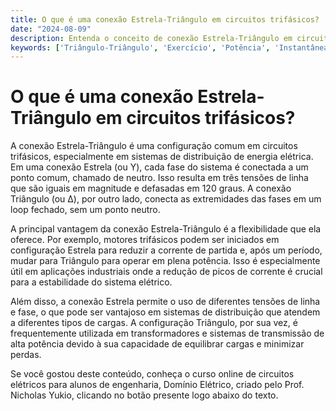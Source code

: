 ```yaml
---
title: O que é uma conexão Estrela-Triângulo em circuitos trifásicos?
date: "2024-08-09"
description: Entenda o conceito de conexão Estrela-Triângulo em circuitos trifásicos e sua importância na engenharia elétrica.
keywords: ['Triângulo-Triângulo', 'Exercício', 'Potência', 'Instantânea', 'Resolvido', 'Fator', 'Estrela-Triângulo']
---
```


# O que é uma conexão Estrela-Triângulo em circuitos trifásicos?

A conexão Estrela-Triângulo é uma configuração comum em circuitos trifásicos, especialmente em sistemas de distribuição de energia elétrica. Em uma conexão Estrela (ou Y), cada fase do sistema é conectada a um ponto comum, chamado de neutro. Isso resulta em três tensões de linha que são iguais em magnitude e defasadas em 120 graus. A conexão Triângulo (ou Δ), por outro lado, conecta as extremidades das fases em um loop fechado, sem um ponto neutro.

A principal vantagem da conexão Estrela-Triângulo é a flexibilidade que ela oferece. Por exemplo, motores trifásicos podem ser iniciados em configuração Estrela para reduzir a corrente de partida e, após um período, mudar para Triângulo para operar em plena potência. Isso é especialmente útil em aplicações industriais onde a redução de picos de corrente é crucial para a estabilidade do sistema elétrico.

Além disso, a conexão Estrela permite o uso de diferentes tensões de linha e fase, o que pode ser vantajoso em sistemas de distribuição que atendem a diferentes tipos de cargas. A configuração Triângulo, por sua vez, é frequentemente utilizada em transformadores e sistemas de transmissão de alta potência devido à sua capacidade de equilibrar cargas e minimizar perdas.

Se você gostou deste conteúdo, conheça o curso online de circuitos elétricos para alunos de engenharia, Domínio Elétrico, criado pelo Prof. Nicholas Yukio, clicando no botão presente logo abaixo do texto.